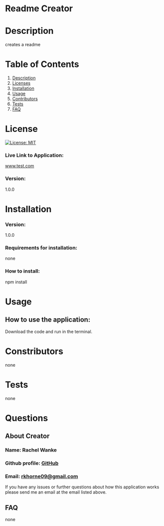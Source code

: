 # **Readme Creator**

  # **Description**
  
  creates a readme

  # **Table of Contents**

  1. [Description](#Description)
  2. [Licenses](#Licenses)
  3. [Installation](#Installation)
  4. [Usage](#Usage)
  6. [Contributors](#Contributors)
  7. [Tests](#Tests)
  8. [FAQ](#FAQ)

  # **License**

  [![License: MIT](https://img.shields.io/badge/License-MIT-yellow.svg)](https://opensource.org/licenses/MIT)

  ### Live Link to Application: 

  www.test.com 

  ### Version: 
  
  1.0.0

  # **Installation**

  ### Version: 
  
  1.0.0

  ### Requirements for installation: 

  none

  ### How to install: 

  npm install
  

  # **Usage**

  ## How to use the application: 
  Download the code and run in the terminal.
  

  # **Constributors** 
  none

  # **Tests** 
  none
  
  # **Questions**

  ## **About Creator**
  ### Name: Rachel Wanke

  ### Github profile: [GitHub](http://github.com/rwanke14)

  ### Email: rkhorne09@gmail.com

  If you have any issues or further questions about how this application works please send me an email at the email listed above.


  ## **FAQ** 
  none

  